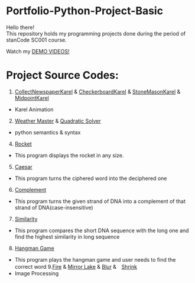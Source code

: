 # Portfolio-Python-Project-Basic
Hello there!\
This repository holds my programming projects done during the period of stanCode SC001 course.

Watch my [DEMO VIDEOS!](https://drive.google.com/drive/folders/1Gi3bn9qPW_gR0ISyGzVPLd5Bztdvd7rF?fbclid=IwAR36BW3v_bHn-Idsh-0_ROSWLwrXOzoervZId25OOzH2LX4b6FCGDfULdDg)

# Project Source Codes:
1. [CollectNewspaperKarel](https://github.com/coh1616/Portfolio-Python-Project-Basic/blob/main/stanCode_SC001/CollectNewspaperKarel.py) & [CheckerboardKarel](https://github.com/coh1616/Portfolio-Python-Project-Basic/blob/main/stanCode_SC001/CheckerboardKarel.py) & [StoneMasonKarel](https://github.com/coh1616/Portfolio-Python-Project-Basic/blob/main/stanCode_SC001/StoneMasonKarel.py) & [MidpointKarel](https://github.com/coh1616/Portfolio-Python-Project-Basic/blob/main/stanCode_SC001/MidpointKarel.py)
  - Karel Animation
2. [Weather Master](https://github.com/coh1616/Portfolio-Python-Project-Basic/blob/main/stanCode_SC001/weather_master.py) & [Quadratic Solver](https://github.com/coh1616/Portfolio-Python-Project-Basic/blob/main/stanCode_SC001/quadratic_solver.py)
  - python semantics & syntax
4. [Rocket](https://github.com/coh1616/Portfolio-Python-Project-Basic/blob/main/stanCode_SC001/rocket.py)
  - This program displays the rocket in any size.
5. [Caesar](https://github.com/coh1616/Portfolio-Python-Project-Basic/blob/main/stanCode_SC001/caesar.py)
  - This program turns the ciphered word into the deciphered one
6. [Complement](https://github.com/coh1616/Portfolio-Python-Project-Basic/blob/main/stanCode_SC001/complement.py)
  - This program turns the given strand of DNA into a complement of that strand of DNA(case-insensitive)
7. [Similarity](https://github.com/coh1616/Portfolio-Python-Project-Basic/blob/main/stanCode_SC001/similarity.py)
  - This program compares the short DNA sequence with the long one and find the highest similarity in long sequence
8. [Hangman Game](https://github.com/coh1616/Portfolio-Python-Project-Basic/blob/main/stanCode_SC001/hangman_extension.py)
  - This program plays the hangman game and user needs to find the correct word
9.[Fire](https://github.com/coh1616/Portfolio-Python-Project-Basic/blob/main/stanCode_SC001/fire.py) & [Mirror Lake](https://github.com/coh1616/Portfolio-Python-Project-Basic/blob/main/stanCode_SC001/mirror_lake.py) & [Blur](https://github.com/coh1616/Portfolio-Python-Project-Basic/blob/main/stanCode_SC001/blur.py) &　[Shrink](https://github.com/coh1616/Portfolio-Python-Project-Basic/blob/main/stanCode_SC001/shrink.py)
  - Image Processing
